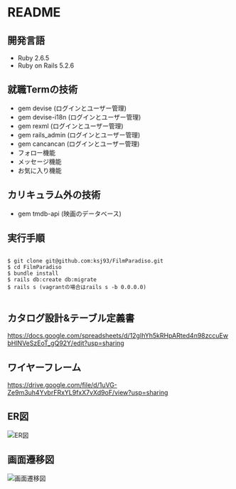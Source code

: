 # README

## 開発言語
* Ruby 2.6.5  
* Ruby on Rails 5.2.6

## 就職Termの技術
* gem devise (ログインとユーザー管理)
* gem devise-i18n (ログインとユーザー管理)
* gem rexml (ログインとユーザー管理)
* gem rails_admin (ログインとユーザー管理)
* gem cancancan (ログインとユーザー管理)
* フォロー機能
* メッセージ機能
* お気に入り機能

## カリキュラム外の技術
*  gem tmdb-api (映画のデータベース)

## 実行手順
<pre>
<code>
$ git clone git@github.com:ksj93/FilmParadiso.git  
$ cd FilmParadiso  
$ bundle install  
$ rails db:create db:migrate  
$ rails s (vagrantの場合はrails s -b 0.0.0.0)  
</code>
</pre>

## カタログ設計&テーブル定義書
https://docs.google.com/spreadsheets/d/12gIhYh5kRHpARted4n98zccuEwbHlNVeSzEoT_gQ92Y/edit?usp=sharing

## ワイヤーフレーム
https://drive.google.com/file/d/1uVG-Ze9m3uh4YvbrFRxYL9fxX7vXd9oF/view?usp=sharing

## ER図
![ER図](https://user-images.githubusercontent.com/89897866/145044942-243e9354-40f1-4e89-8817-951c6e118ecf.png)

## 画面遷移図
![画面遷移図](https://user-images.githubusercontent.com/89897866/143575506-c2a1d194-e555-4bcb-9237-86b070859731.png)
